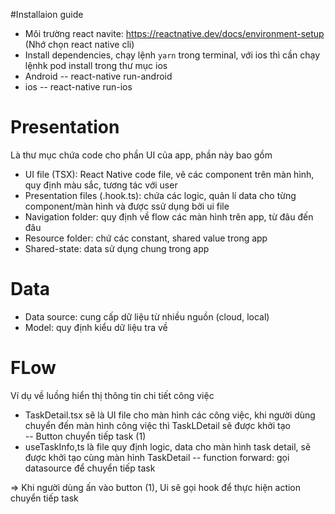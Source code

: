 
#Installaion guide
- Môi trường react navite: https://reactnative.dev/docs/environment-setup (Nhớ chọn react native cli)
- Install dependencies, chạy lệnh `yarn` trong terminal, với ios thì cần  chạy lệnhk pod  install trong thư mục  ios
- Android
-- react-native run-android
- ios 
-- react-native run-ios

# Presentation
Là thư mục chứa code cho phần UI của app,  phần này bao gồm 
- UI file (TSX): React Native code file, vẽ các component trên màn hình, quy định màu sắc, tương tác với user 
- Presentation files (.hook.ts): chứa các logic, quản lí data cho từng component/màn hình và được ssử dụng bởi  ui file 
- Navigation folder: quy định về flow các màn hình trên app, từ đâu đến đâu
- Resource folder: chứ các constant, shared value trong app
- Shared-state: data sử dụng chung trong app
# Data
- Data source: cung cấp dữ liệu từ nhiều nguồn  (cloud,  local)
- Model: quy định kiểu dữ liệu tra về

# FLow
Ví dụ về luồng hiển thị thông tin chi tiết công việc 
- TaskDetail.tsx sẽ là UI file cho màn hình các công việc, khi người dùng chuyển đến  màn hình công việc thì  TaskLDetail sẽ được  khởi  tạo    
-- Button chuyển tiếp task (1)
- useTaskInfo,ts là file quy định logic, data cho màn hình task detail, sẽ được khởi tạo  cùng màn hình  TaskDetail 
-- function forward: gọi datasource để chuyển tiếp task

=> Khi người dùng ấn vào button (1), Ui sẽ gọi hook để thực hiện action chuyển tiếp task 
